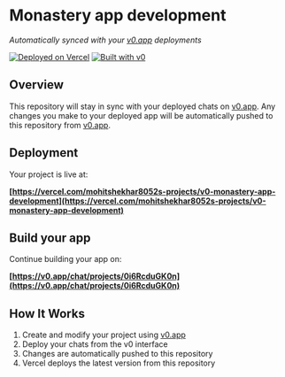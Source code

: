 # Monastery app development

*Automatically synced with your [v0.app](https://v0.app) deployments*

[![Deployed on Vercel](https://img.shields.io/badge/Deployed%20on-Vercel-black?style=for-the-badge&logo=vercel)](https://vercel.com/mohitshekhar8052s-projects/v0-monastery-app-development)
[![Built with v0](https://img.shields.io/badge/Built%20with-v0.app-black?style=for-the-badge)](https://v0.app/chat/projects/0i6RcduGK0n)

## Overview

This repository will stay in sync with your deployed chats on [v0.app](https://v0.app).
Any changes you make to your deployed app will be automatically pushed to this repository from [v0.app](https://v0.app).

## Deployment

Your project is live at:

**[https://vercel.com/mohitshekhar8052s-projects/v0-monastery-app-development](https://vercel.com/mohitshekhar8052s-projects/v0-monastery-app-development)**

## Build your app

Continue building your app on:

**[https://v0.app/chat/projects/0i6RcduGK0n](https://v0.app/chat/projects/0i6RcduGK0n)**

## How It Works

1. Create and modify your project using [v0.app](https://v0.app)
2. Deploy your chats from the v0 interface
3. Changes are automatically pushed to this repository
4. Vercel deploys the latest version from this repository
